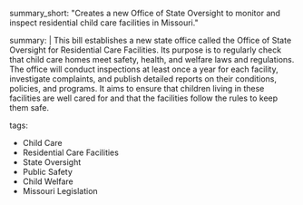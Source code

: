 summary_short: "Creates a new Office of State Oversight to monitor and inspect residential child care facilities in Missouri."

summary: |
  This bill establishes a new state office called the Office of State Oversight for Residential Care Facilities. Its purpose is to regularly check that child care homes meet safety, health, and welfare laws and regulations. The office will conduct inspections at least once a year for each facility, investigate complaints, and publish detailed reports on their conditions, policies, and programs. It aims to ensure that children living in these facilities are well cared for and that the facilities follow the rules to keep them safe.

tags:
  - Child Care
  - Residential Care Facilities
  - State Oversight
  - Public Safety
  - Child Welfare
  - Missouri Legislation
